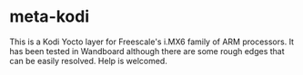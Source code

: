 # meta-kodi

This is a Kodi Yocto layer for Freescale's i.MX6 family of ARM processors. It has been tested in Wandboard although there are some rough edges that can be easily resolved. Help is welcomed.
